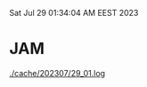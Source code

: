 Sat Jul 29 01:34:04 AM EEST 2023
# JAM
<a href='./cache/202307/29_01.log'>./cache/202307/29_01.log</a>
